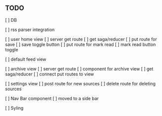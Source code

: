 
## TODO

[ ] DB

[ ] rss parser integration

[ ] user home view
    [ ] server get route
    [ ] get saga/reducer
    [ ] put route for save
    [ ] save toggle button
    [ ] put route for mark read
    [ ] mark read button toggle

[ ] default feed view

[ ] archive view
    [ ] server get route
    [ ] component for archive view 
    [ ] get saga/reducer
    [ ] connect put routes to view

[ ] settings view
    [ ] post route for new sources 
    [ ] delete route for deleting sources

[ ] Nav Bar component
    [ ] moved to a side bar

[ ] Syling 
